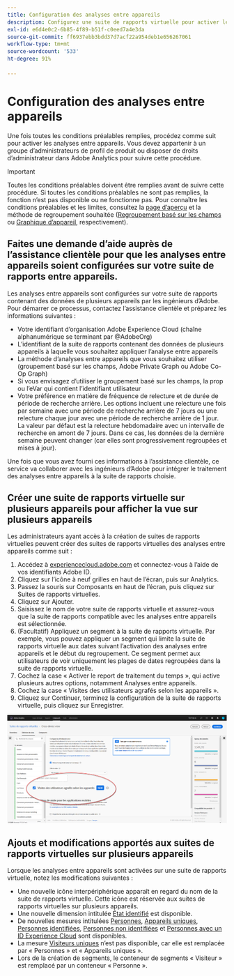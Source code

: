 ```yaml
---
title: Configuration des analyses entre appareils
description: Configurez une suite de rapports virtuelle pour activer les analyses entre appareils.
exl-id: e6d4e0c2-6b85-4f89-b51f-c0eed7a4e3da
source-git-commit: ff6937ebb3bdd37d7acf22a954deb1e656267061
workflow-type: tm+mt
source-wordcount: '533'
ht-degree: 91%

---
```


# Configuration des analyses entre appareils

Une fois toutes les conditions préalables remplies, procédez comme suit pour activer les analyses entre appareils. Vous devez appartenir à un groupe d’administrateurs de profil de produit ou disposer de droits d’administrateur dans Adobe Analytics pour suivre cette procédure.

>[!IMPORTANT]
>
>Toutes les conditions préalables doivent être remplies avant de suivre cette procédure. Si toutes les conditions préalables ne sont pas remplies, la fonction n’est pas disponible ou ne fonctionne pas. Pour connaître les conditions préalables et les limites, consultez la [page d’aperçu](overview.md) et la méthode de regroupement souhaitée ([Regroupement basé sur les champs](field-based-stitching.md) ou [Graphique d’appareil](device-graph.md), respectivement).

## Faites une demande d’aide auprès de l’assistance clientèle pour que les analyses entre appareils soient configurées sur votre suite de rapports entre appareils.

Les analyses entre appareils sont configurées sur votre suite de rapports contenant des données de plusieurs appareils par les ingénieurs d’Adobe. Pour démarrer ce processus, contactez l’assistance clientèle et préparez les informations suivantes :

* Votre identifiant d’organisation Adobe Experience Cloud (chaîne alphanumérique se terminant par @AdobeOrg)
* L’identifiant de la suite de rapports contenant des données de plusieurs appareils à laquelle vous souhaitez appliquer l’analyse entre appareils
* La méthode d’analyses entre appareils que vous souhaitez utiliser (groupement basé sur les champs, Adobe Private Graph ou Adobe Co-Op Graph)
* Si vous envisagez d’utiliser le groupement basé sur les champs, la prop ou l’eVar qui contient l’identifiant utilisateur
* Votre préférence en matière de fréquence de relecture et de durée de période de recherche arrière. Les options incluent une relecture une fois par semaine avec une période de recherche arrière de 7 jours ou une relecture chaque jour avec une période de recherche arrière de 1 jour.
La valeur par défaut est la relecture hebdomadaire avec un intervalle de recherche en amont de 7 jours. Dans ce cas, les données de la dernière semaine peuvent changer (car elles sont progressivement regroupées et mises à jour).

Une fois que vous avez fourni ces informations à l’assistance clientèle, ce service va collaborer avec les ingénieurs d’Adobe pour intégrer le traitement des analyses entre appareils à la suite de rapports choisie.

## Créer une suite de rapports virtuelle sur plusieurs appareils pour afficher la vue sur plusieurs appareils

Les administrateurs ayant accès à la création de suites de rapports virtuelles peuvent créer des suites de rapports virtuelles des analyses entre appareils comme suit :

1. Accédez à [experiencecloud.adobe.com](https://experiencecloud.adobe.com) et connectez-vous à l’aide de vos identifiants Adobe ID.
2. Cliquez sur l’icône à neuf grilles en haut de l’écran, puis sur Analytics.
3. Passez la souris sur Composants en haut de l’écran, puis cliquez sur Suites de rapports virtuelles.
4. Cliquez sur Ajouter.
5. Saisissez le nom de votre suite de rapports virtuelle et assurez-vous que la suite de rapports compatible avec les analyses entre appareils est sélectionnée.
6. (Facultatif) Appliquez un segment à la suite de rapports virtuelle. Par exemple, vous pouvez appliquer un segment qui limite la suite de rapports virtuelle aux dates suivant l’activation des analyses entre appareils et le début du regroupement. Ce segment permet aux utilisateurs de voir uniquement les plages de dates regroupées dans la suite de rapports virtuelle.
7. Cochez la case « Activer le report de traitement du temps », qui active plusieurs autres options, notamment Analyses entre appareils.
8. Cochez la case « Visites des utilisateurs agrafés selon les appareils ».
9. Cliquez sur Continuer, terminez la configuration de la suite de rapports virtuelle, puis cliquez sur Enregistrer.

![Case à cocher Analyses entre appareils](assets/cda-checkbox.png)

## Ajouts et modifications apportés aux suites de rapports virtuelles sur plusieurs appareils

Lorsque les analyses entre appareils sont activées sur une suite de rapports virtuelle, notez les modifications suivantes :

* Une nouvelle icône interpériphérique apparaît en regard du nom de la suite de rapports virtuelle. Cette icône est réservée aux suites de rapports virtuelles sur plusieurs appareils.
* Une nouvelle dimension intitulée [État identifié](../dimensions/identified-state.md) est disponible.
* De nouvelles mesures intitulées [Personnes](../metrics/people.md), [Appareils uniques](../metrics/unique-devices.md), [Personnes identifiées](../metrics/identified-people.md), [Personnes non identifiées](../metrics/unidentified-people.md) et [Personnes avec un ID Experience Cloud](../metrics/people-with-exp-cloud-id.md) sont disponibles.
* La mesure [Visiteurs uniques](../metrics/unique-visitors.md) n’est pas disponible, car elle est remplacée par « Personnes » et « Appareils uniques ».
* Lors de la création de segments, le conteneur de segments « Visiteur » est remplacé par un conteneur « Personne ».
